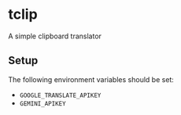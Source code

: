 # tclip
A simple clipboard translator

## Setup

The following environment variables should be set:
- `GOOGLE_TRANSLATE_APIKEY`
- `GEMINI_APIKEY`
